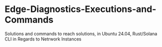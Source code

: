 # Edge-Diagnostics-Executions-and-Commands
Solutions and commands to reach solutions, in Ubuntu 24.04, Rust/Solana CLI in Regards to Netrwork Instances
